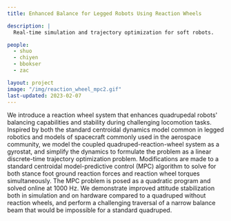 ```yaml
---
title: Enhanced Balance for Legged Robots Using Reaction Wheels

description: |
  Real-time simulation and trajectory optimization for soft robots.

people:
  - shuo
  - chiyen
  - bbokser
  - zac

layout: project
image: "/img/reaction_wheel_mpc2.gif"
last-updated: 2023-02-07
---
```


We introduce a reaction wheel system that enhances quadrupedal robots' balancing capabilities and stability during challenging locomotion tasks. Inspired by both the standard centroidal dynamics model common in legged robotics and models of spacecraft commonly used in the aerospace community, we model the coupled quadruped-reaction-wheel system as a gyrostat, and simplify the dynamics to formulate the problem as a linear discrete-time trajectory optimization problem. Modifications are made to a standard centroidal model-predictive control (MPC) algorithm to solve for both stance foot ground reaction forces and reaction wheel torques simultaneously. The MPC problem is posed as a quadratic program and solved online at 1000 Hz. We demonstrate improved attitude stabilization both in simulation and on hardware compared to a quadruped without reaction wheels, and perform a challenging traversal of a narrow balance beam that would be impossible for a standard quadruped.